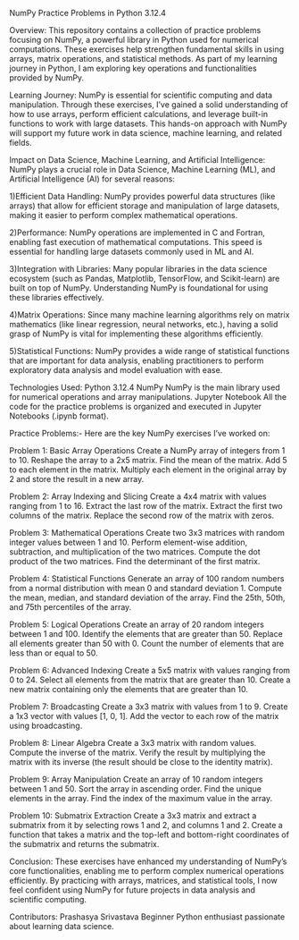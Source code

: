 NumPy Practice Problems in Python 3.12.4

Overview:
This repository contains a collection of practice problems focusing on NumPy, a powerful library in Python used for numerical computations. These exercises help strengthen fundamental skills in using arrays, matrix operations, and statistical methods. As part of my learning journey in Python, I am exploring key operations and functionalities provided by NumPy.

Learning Journey:
NumPy is essential for scientific computing and data manipulation. Through these exercises, I’ve gained a solid understanding of how to use arrays, perform efficient calculations, and leverage built-in functions to work with large datasets. This hands-on approach with NumPy will support my future work in data science, machine learning, and related fields.

Impact on Data Science, Machine Learning, and Artificial Intelligence:
NumPy plays a crucial role in Data Science, Machine Learning (ML), and Artificial Intelligence (AI) for several reasons:

1)Efficient Data Handling: NumPy provides powerful data structures (like arrays) that allow for efficient storage and manipulation of large datasets, making it easier to perform complex mathematical operations.

2)Performance: NumPy operations are implemented in C and Fortran, enabling fast execution of mathematical computations. This speed is essential for handling large datasets commonly used in ML and AI.

3)Integration with Libraries: Many popular libraries in the data science ecosystem (such as Pandas, Matplotlib, TensorFlow, and Scikit-learn) are built on top of NumPy. Understanding NumPy is foundational for using these libraries effectively.

4)Matrix Operations: Since many machine learning algorithms rely on matrix mathematics (like linear regression, neural networks, etc.), having a solid grasp of NumPy is vital for implementing these algorithms efficiently.

5)Statistical Functions: NumPy provides a wide range of statistical functions that are important for data analysis, enabling practitioners to perform exploratory data analysis and model evaluation with ease.

Technologies Used:
Python 3.12.4
NumPy
NumPy is the main library used for numerical operations and array manipulations.
Jupyter Notebook
All the code for the practice problems is organized and executed in Jupyter Notebooks (.ipynb format).

Practice Problems:-
Here are the key NumPy exercises I’ve worked on:

Problem 1: Basic Array Operations
Create a NumPy array of integers from 1 to 10.
Reshape the array to a 2x5 matrix.
Find the mean of the matrix.
Add 5 to each element in the matrix.
Multiply each element in the original array by 2 and store the result in a new array.

Problem 2: Array Indexing and Slicing
Create a 4x4 matrix with values ranging from 1 to 16.
Extract the last row of the matrix.
Extract the first two columns of the matrix.
Replace the second row of the matrix with zeros.

Problem 3: Mathematical Operations
Create two 3x3 matrices with random integer values between 1 and 10.
Perform element-wise addition, subtraction, and multiplication of the two matrices.
Compute the dot product of the two matrices.
Find the determinant of the first matrix.

Problem 4: Statistical Functions
Generate an array of 100 random numbers from a normal distribution with mean 0 and standard deviation 1.
Compute the mean, median, and standard deviation of the array.
Find the 25th, 50th, and 75th percentiles of the array.

Problem 5: Logical Operations
Create an array of 20 random integers between 1 and 100.
Identify the elements that are greater than 50.
Replace all elements greater than 50 with 0.
Count the number of elements that are less than or equal to 50.

Problem 6: Advanced Indexing
Create a 5x5 matrix with values ranging from 0 to 24.
Select all elements from the matrix that are greater than 10.
Create a new matrix containing only the elements that are greater than 10.

Problem 7: Broadcasting
Create a 3x3 matrix with values from 1 to 9.
Create a 1x3 vector with values [1, 0, 1].
Add the vector to each row of the matrix using broadcasting.

Problem 8: Linear Algebra
Create a 3x3 matrix with random values.
Compute the inverse of the matrix.
Verify the result by multiplying the matrix with its inverse (the result should be close to the identity matrix).

Problem 9: Array Manipulation
Create an array of 10 random integers between 1 and 50.
Sort the array in ascending order.
Find the unique elements in the array.
Find the index of the maximum value in the array.

Problem 10: Submatrix Extraction
Create a 3x3 matrix and extract a submatrix from it by selecting rows 1 and 2, and columns 1 and 2.
Create a function that takes a matrix and the top-left and bottom-right coordinates of the submatrix and returns the submatrix.

Conclusion:
These exercises have enhanced my understanding of NumPy’s core functionalities, enabling me to perform complex numerical operations efficiently. By practicing with arrays, matrices, and statistical tools, I now feel confident using NumPy for future projects in data analysis and scientific computing.

Contributors:
Prashasya Srivastava
Beginner Python enthusiast passionate about learning data science.
